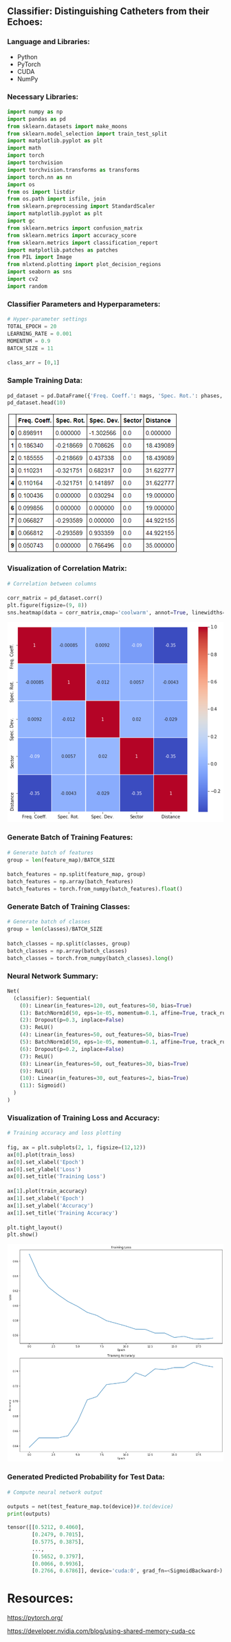 ## Classifier: Distinguishing Catheters from their Echoes:

### Language and Libraries:

* Python
* PyTorch
* CUDA
* NumPy

### Necessary Libraries:

```Python
import numpy as np 
import pandas as pd
from sklearn.datasets import make_moons
from sklearn.model_selection import train_test_split
import matplotlib.pyplot as plt
import math
import torch
import torchvision
import torchvision.transforms as transforms
import torch.nn as nn 
import os
from os import listdir
from os.path import isfile, join
from sklearn.preprocessing import StandardScaler
import matplotlib.pyplot as plt
import gc
from sklearn.metrics import confusion_matrix 
from sklearn.metrics import accuracy_score 
from sklearn.metrics import classification_report 
import matplotlib.patches as patches
from PIL import Image
from mlxtend.plotting import plot_decision_regions
import seaborn as sns
import cv2
import random
```

### Classifier Parameters and Hyperparameters:

```Python
# Hyper-parameter settings
TOTAL_EPOCH = 20
LEARNING_RATE = 0.001
MOMENTUM = 0.9
BATCH_SIZE = 11

class_arr = [0,1]
```

### Sample Training Data:

```Python
pd_dataset = pd.DataFrame({'Freq. Coeff.': mags, 'Spec. Rot.': phases, 'Spec. Dev.': sigs, 'Sector': sectors, 'Distance': distances})
pd_dataset.head(10)
```

![](images/cd1.png)

### Visualization of Correlation Matrix:

```Python
# Correlation between columns

corr_matrix = pd_dataset.corr()
plt.figure(figsize=(9, 8))
sns.heatmap(data = corr_matrix,cmap='coolwarm', annot=True, linewidths=0.2)
``` 

![](images/cd2.png)

### Generate Batch of Training Features:

```Python
# Generate batch of features
group = len(feature_map)/BATCH_SIZE

batch_features = np.split(feature_map, group)
batch_features = np.array(batch_features)
batch_features = torch.from_numpy(batch_features).float()
```

### Generate Batch of Training Classes:

```Python
# Generate batch of classes
group = len(classes)/BATCH_SIZE

batch_classes = np.split(classes, group)
batch_classes = np.array(batch_classes)
batch_classes = torch.from_numpy(batch_classes).long()
```

### Neural Network Summary:

```Python
Net(
  (classifier): Sequential(
    (0): Linear(in_features=120, out_features=50, bias=True)
    (1): BatchNorm1d(50, eps=1e-05, momentum=0.1, affine=True, track_running_stats=True)
    (2): Dropout(p=0.3, inplace=False)
    (3): ReLU()
    (4): Linear(in_features=50, out_features=50, bias=True)
    (5): BatchNorm1d(50, eps=1e-05, momentum=0.1, affine=True, track_running_stats=True)
    (6): Dropout(p=0.2, inplace=False)
    (7): ReLU()
    (8): Linear(in_features=50, out_features=30, bias=True)
    (9): ReLU()
    (10): Linear(in_features=30, out_features=2, bias=True)
    (11): Sigmoid()
  )
)
```

### Visualization of Training Loss and Accuracy:

```Python
# Training accuracy and loss plotting

fig, ax = plt.subplots(2, 1, figsize=(12,12))
ax[0].plot(train_loss)
ax[0].set_xlabel('Epoch')
ax[0].set_ylabel('Loss')
ax[0].set_title('Training Loss')

ax[1].plot(train_accuracy)
ax[1].set_xlabel('Epoch')
ax[1].set_ylabel('Accuracy')
ax[1].set_title('Training Accuracy')

plt.tight_layout()
plt.show()
```

![](images/cd3.png)

### Generated Predicted Probability for Test Data:

```Python
# Compute neural network output

outputs = net(test_feature_map.to(device))#.to(device)
print(outputs)
```

```Python
tensor([[0.5212, 0.4060],
        [0.2479, 0.7015],
        [0.5775, 0.3875],
        ...,
        [0.5652, 0.3797],
        [0.0066, 0.9936],
        [0.2766, 0.6786]], device='cuda:0', grad_fn=<SigmoidBackward>)
```

# Resources:

https://pytorch.org/

https://developer.nvidia.com/blog/using-shared-memory-cuda-cc
